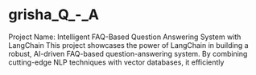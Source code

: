 # grisha_Q_-_A
Project Name: Intelligent FAQ-Based Question Answering System with LangChain  This project showcases the power of LangChain in building a robust, AI-driven FAQ-based question-answering system. By combining cutting-edge NLP techniques with vector databases, it efficiently
